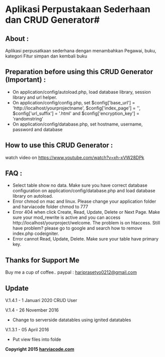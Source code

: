 # Aplikasi Perpustakaan Sederhaan dan CRUD Generator#

## About : ##

Aplikasi perpusatkaan sederhana dengan menambahkan Pegawai, buku, kategori
Fitur simpan dan kembali buku

## Preparation before using this CRUD Generator (Important) : ##

* On application/config/autoload.php, load database library, session library and url helper.
* On application/config/config.php, set $config['base_url'] = 'http://localhost/yourprojectname', $config['index_page'] = '', $config['url_suffix'] = '.html' and $config['encryption_key'] = 'randomstring'
* On application/config/database.php, set hostname, username, password and database

## How to use this CRUD Generator : ##

watch video on https://www.youtube.com/watch?v=xh-xVW28DPk

## FAQ : ##

* Select table show no data. Make sure you have correct database configuration on application/config/database.php and load database library on autoload.
* Error chmod on mac and linux. Please change your application folder and harviacode folder chmod to 777
* Error 404 when click Create, Read, Update, Delete or Next Page. Make sure your mod_rewrite is active and you can access http://localhost/yourproject/welcome. The problem is on htaccess. Still have problem? please go to google and search how to remove index.php codeigniter.
* Error cannot Read, Update, Delete. Make sure your table have primary key.

## Thanks for Support Me ##
Buy me a cup of coffee.. paypal : hariprasetyo0212@gmail.com

## Update ##
V.1.4.1 - 1 Januari 2020
CRUD User

V.1.4 - 26 November 2016

* Change to serverside datatables using ignited datatables

V.1.3.1 - 05 April 2016

* Put view files into folde

**Copyright 2015 [harviacode.com](http://harviacode.com)**
